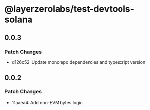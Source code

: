 # @layerzerolabs/test-devtools-solana

## 0.0.3

### Patch Changes

- d126c52: Update monorepo dependencies and typescript version

## 0.0.2

### Patch Changes

- 11aaea4: Add non-EVM bytes logic
